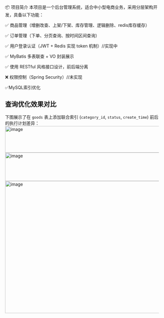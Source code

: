 📦 项目简介
本项目是一个后台管理系统，适合中小型电商业务，采用分层架构开发，具备以下功能：

✅ 商品管理（增删改查、上架/下架、库存管理、逻辑删除、redis库存缓存）

✅ 订单管理（下单、分页查询、按时间区间查询）

✅ 用户登录认证（JWT + Redis 实现 token 机制）//实现中

✅ MyBatis 多表联查 + VO 封装展示

✅ 使用 RESTful 风格接口设计，前后端分离

❌ 权限控制（Spring Security）//未实现

✅MySQL索引优化
## 查询优化效果对比

下图展示了在 `goods` 表上添加联合索引 (`category_id`, `status`, `create_time`) 前后的执行计划差异：
<img width="1437" height="87" alt="image" src="https://github.com/user-attachments/assets/72f6cb45-d713-447f-9014-65a3dd2b061f" />
<img width="1491" height="93" alt="image" src="https://github.com/user-attachments/assets/674245aa-7db1-4543-839c-b31fb04cc034" />
<img width="831" height="433" alt="image" src="https://github.com/user-attachments/assets/1c651343-52c8-420a-9d10-b22125cc672d" />

